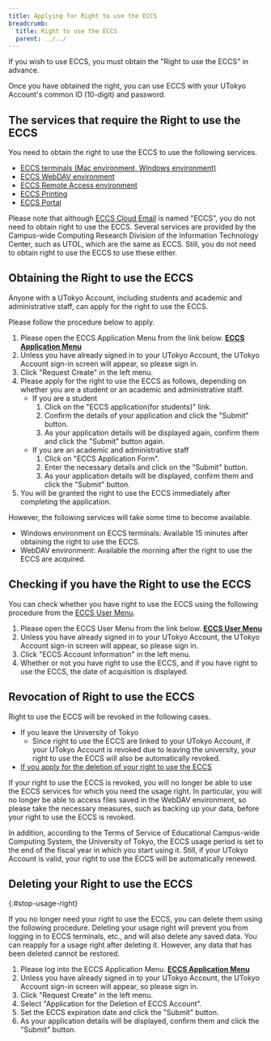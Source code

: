 ```yaml
---
title: Applying for Right to use the ECCS
breadcrumb:
  title: Right to use the ECCS
  parent: ../../
---
```


If you wish to use ECCS, you must obtain the "Right to use the ECCS" in advance.

Once you have obtained the right, you can use ECCS with your UTokyo Account's common ID (10-digit) and password.

## The services that require the Right to use the ECCS

You need to obtain the right to use the ECCS to use the following services.

- [ECCS terminals (Mac environment, Windows environment)](/en/eccs/)
- [ECCS WebDAV environment](/en/eccs/features/webdav/)
- [ECCS Remote Access environment](/en/eccs/features/ras/)
- [ECCS Printing](/en/eccs/features/printing/)
- [ECCS Portal](https://portal.ecc.u-tokyo.ac.jp/)

Please note that although [ECCS Cloud Email](/en/google/) is named "ECCS", you do not need to obtain right to use the ECCS. Several services are provided by the Campus-wide Computing Research Division of the Information Technology Center, such as UTOL, which are the same as ECCS. Still, you do not need to obtain right to use the ECCS to use these either.

## Obtaining the Right to use the ECCS

Anyone with a UTokyo Account, including students and academic and administrative staff, can apply for the right to use the ECCS.

Please follow the procedure below to apply.

1. Please open the ECCS Application Menu from the link below.
   <strong class="box center">
   [ECCS Application Menu](https://idm.ecc.u-tokyo.ac.jp/idworkflow/)
   </strong>
2. Unless you have already signed in to your UTokyo Account, the UTokyo Account sign-in screen will appear, so please sign in.
3. Click "Request Create" in the left menu.
4. Please apply for the right to use the ECCS as follows, depending on whether you are a student or an academic and administrative staff.
   - If you are a student
     1. Click on the "ECCS application(for students)" link.
     2. Confirm the details of your application and click the "Submit" button.
     3. As your application details will be displayed again, confirm them and click the "Submit" button again.
   - If you are an academic and administrative staff
     1. Click on "ECCS Application Form".
     2. Enter the necessary details and click on the "Submit" button.
     3. As your application details will be displayed, confirm them and click the "Submit" button.
5. You will be granted the right to use the ECCS immediately after completing the application.

However, the following services will take some time to become available.

- Windows environment on ECCS terminals: Available 15 minutes after obtaining the right to use the ECCS.
- WebDAV environment: Available the morning after the right to use the ECCS are acquired.

## Checking if you have the Right to use the ECCS

You can check whether you have right to use the ECCS using the following procedure from the [ECCS User Menu](https://idm.ecc.u-tokyo.ac.jp/webmtn/).

1. Please open the ECCS User Menu from the link below.
   <strong class="box center">
   [ECCS User Menu](https://idm.ecc.u-tokyo.ac.jp/webmtn/)
   </strong>
2. Unless you have already signed in to your UTokyo Account, the UTokyo Account sign-in screen will appear, so please sign in.
3. Click "ECCS Account Information" in the left menu.
4. Whether or not you have right to use the ECCS, and if you have right to use the ECCS, the date of acquisition is displayed.

## Revocation of Right to use the ECCS

Right to use the ECCS will be revoked in the following cases.

- If you leave the University of Tokyo
  - Since right to use the ECCS are linked to your UTokyo Account, if your UTokyo Account is revoked due to leaving the university, your right to use the ECCS will also be automatically revoked.
- [If you apply for the deletion of your right to use the ECCS](#stop-usage-right)

If your right to use the ECCS is revoked, you will no longer be able to use the ECCS services for which you need the usage right. In particular, you will no longer be able to access files saved in the WebDAV environment, so please take the necessary measures, such as backing up your data, before your right to use the ECCS is revoked.

In addition, according to the Terms of Service of Educational Campus-wide Computing System, the University of Tokyo, the ECCS usage period is set to the end of the fiscal year in which you start using it. Still, if your UTokyo Account is valid, your right to use the ECCS will be automatically renewed.

## Deleting your Right to use the ECCS
{:#stop-usage-right}

If you no longer need your right to use the ECCS, you can delete them using the following procedure. Deleting your usage right will prevent you from logging in to ECCS terminals, etc., and will also delete any saved data. You can reapply for a usage right after deleting it. However, any data that has been deleted cannot be restored.

1. Please log into the ECCS Application Menu.
   <strong class="box center">
   [ECCS Application Menu](https://idm.ecc.u-tokyo.ac.jp/idworkflow/)
   </strong>
2. Unless you have already signed in to your UTokyo Account, the UTokyo Account sign-in screen will appear, so please sign in.
3. Click "Request Create" in the left menu.
4. Select "Application for the Deletion of ECCS Account".
5. Set the ECCS expiration date and click the "Submit" button.
6. As your application details will be displayed, confirm them and click the "Submit" button.
